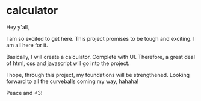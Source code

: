 # calculator

Hey y'all,

I am so excited to get here. This project promises to be tough and exciting. I am all here for it.

Basically, I will create a calculator. Complete with UI. Therefore, a great deal of html, css and javascript will go into the project.

I hope, through this project, my foundations will be strengthened. Looking forward to all the curveballs coming my way, hahaha!

Peace and <3!
